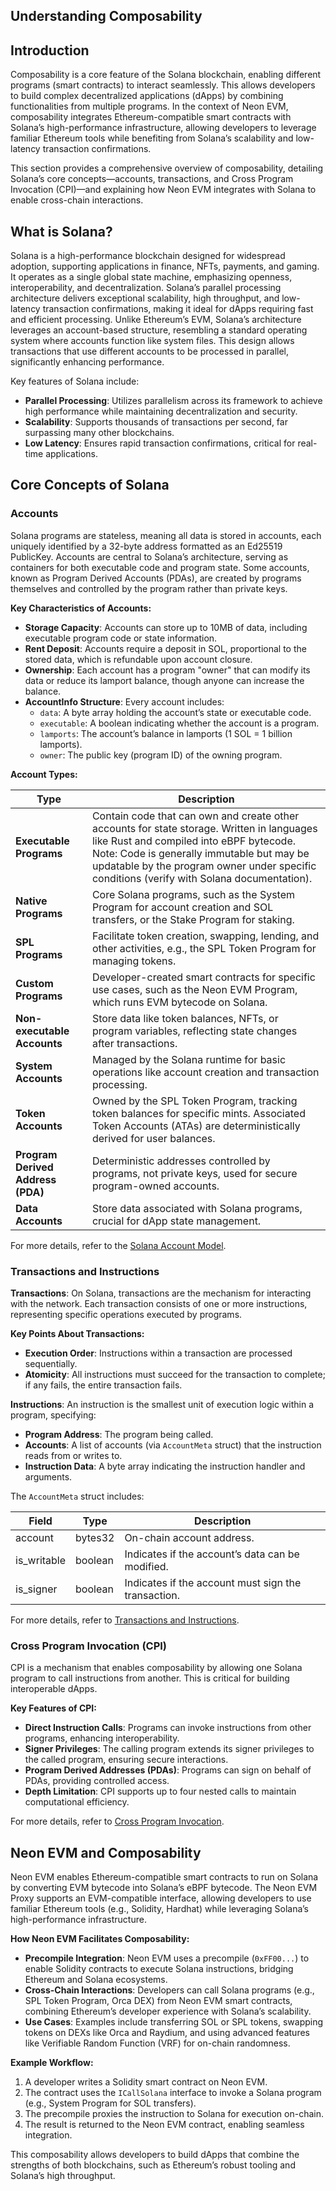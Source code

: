 ## **Understanding Composability**

## **Introduction**

Composability is a core feature of the Solana blockchain, enabling different programs (smart contracts) to interact seamlessly. This allows developers to build complex decentralized applications (dApps) by combining functionalities from multiple programs. In the context of Neon EVM, composability integrates Ethereum-compatible smart contracts with Solana’s high-performance infrastructure, allowing developers to leverage familiar Ethereum tools while benefiting from Solana’s scalability and low-latency transaction confirmations.

This section provides a comprehensive overview of composability, detailing Solana’s core concepts—accounts, transactions, and Cross Program Invocation (CPI)—and explaining how Neon EVM integrates with Solana to enable cross-chain interactions.

## **What is Solana?**

Solana is a high-performance blockchain designed for widespread adoption, supporting applications in finance, NFTs, payments, and gaming. It operates as a single global state machine, emphasizing openness, interoperability, and decentralization. Solana’s parallel processing architecture delivers exceptional scalability, high throughput, and low-latency transaction confirmations, making it ideal for dApps requiring fast and efficient processing. Unlike Ethereum’s EVM, Solana’s architecture leverages an account-based structure, resembling a standard operating system where accounts function like system files. This design allows transactions that use different accounts to be processed in parallel, significantly enhancing performance.

Key features of Solana include:

* **Parallel Processing**: Utilizes parallelism across its framework to achieve high performance while maintaining decentralization and security.  
* **Scalability**: Supports thousands of transactions per second, far surpassing many other blockchains.  
* **Low Latency**: Ensures rapid transaction confirmations, critical for real-time applications.


## **Core Concepts of Solana**

### **Accounts**

Solana programs are stateless, meaning all data is stored in accounts, each uniquely identified by a 32-byte address formatted as an Ed25519 PublicKey. Accounts are central to Solana’s architecture, serving as containers for both executable code and program state. Some accounts, known as Program Derived Accounts (PDAs), are created by programs themselves and controlled by the program rather than private keys.

**Key Characteristics of Accounts:**

* **Storage Capacity**: Accounts can store up to 10MB of data, including executable program code or state information.  
* **Rent Deposit**: Accounts require a deposit in SOL, proportional to the stored data, which is refundable upon account closure.  
* **Ownership**: Each account has a program "owner" that can modify its data or reduce its lamport balance, though anyone can increase the balance.  
* **AccountInfo Structure**: Every account includes:  
  * `data`: A byte array holding the account’s state or executable code.  
  * `executable`: A boolean indicating whether the account is a program.  
  * `lamports`: The account’s balance in lamports (1 SOL \= 1 billion lamports).  
  * `owner`: The public key (program ID) of the owning program.

**Account Types:**

| Type | Description |
| ----- | ----- |
| **Executable Programs** | Contain code that can own and create other accounts for state storage. Written in languages like Rust and compiled into eBPF bytecode. Note: Code is generally immutable but may be updatable by the program owner under specific conditions (verify with Solana documentation). |
| **Native Programs** | Core Solana programs, such as the System Program for account creation and SOL transfers, or the Stake Program for staking. |
| **SPL Programs** | Facilitate token creation, swapping, lending, and other activities, e.g., the SPL Token Program for managing tokens. |
| **Custom Programs** | Developer-created smart contracts for specific use cases, such as the Neon EVM Program, which runs EVM bytecode on Solana. |
| **Non-executable Accounts** | Store data like token balances, NFTs, or program variables, reflecting state changes after transactions. |
| **System Accounts** | Managed by the Solana runtime for basic operations like account creation and transaction processing. |
| **Token Accounts** | Owned by the SPL Token Program, tracking token balances for specific mints. Associated Token Accounts (ATAs) are deterministically derived for user balances. |
| **Program Derived Address (PDA)** | Deterministic addresses controlled by programs, not private keys, used for secure program-owned accounts. |
| **Data Accounts** | Store data associated with Solana programs, crucial for dApp state management. |

For more details, refer to the [Solana Account Model](https://docs.solana.com/developing/programming-model/accounts).

### **Transactions and Instructions**

**Transactions**: On Solana, transactions are the mechanism for interacting with the network. Each transaction consists of one or more instructions, representing specific operations executed by programs.

**Key Points About Transactions:**

* **Execution Order**: Instructions within a transaction are processed sequentially.  
* **Atomicity**: All instructions must succeed for the transaction to complete; if any fails, the entire transaction fails.

**Instructions**: An instruction is the smallest unit of execution logic within a program, specifying:

* **Program Address**: The program being called.  
* **Accounts**: A list of accounts (via `AccountMeta` struct) that the instruction reads from or writes to.  
* **Instruction Data**: A byte array indicating the instruction handler and arguments.

The `AccountMeta` struct includes:

| Field | Type | Description |
| ----- | ----- | ----- |
| account | bytes32 | On-chain account address. |
| is\_writable | boolean | Indicates if the account’s data can be modified. |
| is\_signer | boolean | Indicates if the account must sign the transaction. |

For more details, refer to [Transactions and Instructions](https://docs.solana.com/developing/programming-model/transactions).

### **Cross Program Invocation (CPI)**

CPI is a mechanism that enables composability by allowing one Solana program to call instructions from another. This is critical for building interoperable dApps.

**Key Features of CPI:**

* **Direct Instruction Calls**: Programs can invoke instructions from other programs, enhancing interoperability.  
* **Signer Privileges**: The calling program extends its signer privileges to the called program, ensuring secure interactions.  
* **Program Derived Addresses (PDAs)**: Programs can sign on behalf of PDAs, providing controlled access.  
* **Depth Limitation**: CPI supports up to four nested calls to maintain computational efficiency.

For more details, refer to [Cross Program Invocation](https://docs.solana.com/developing/programming-model/calling-between-programs).


## **Neon EVM and Composability**

Neon EVM enables Ethereum-compatible smart contracts to run on Solana by converting EVM bytecode into Solana’s eBPF bytecode. The Neon EVM Proxy supports an EVM-compatible interface, allowing developers to use familiar Ethereum tools (e.g., Solidity, Hardhat) while leveraging Solana’s high-performance infrastructure.

**How Neon EVM Facilitates Composability:**

* **Precompile Integration**: Neon EVM uses a precompile (`0xFF00...`) to enable Solidity contracts to execute Solana instructions, bridging Ethereum and Solana ecosystems.  
* **Cross-Chain Interactions**: Developers can call Solana programs (e.g., SPL Token Program, Orca DEX) from Neon EVM smart contracts, combining Ethereum’s developer experience with Solana’s scalability.  
* **Use Cases**: Examples include transferring SOL or SPL tokens, swapping tokens on DEXs like Orca and Raydium, and using advanced features like Verifiable Random Function (VRF) for on-chain randomness.

**Example Workflow:**

1. A developer writes a Solidity smart contract on Neon EVM.  
2. The contract uses the `ICallSolana` interface to invoke a Solana program (e.g., System Program for SOL transfers).  
3. The precompile proxies the instruction to Solana for execution on-chain.  
4. The result is returned to the Neon EVM contract, enabling seamless integration.

This composability allows developers to build dApps that combine the strengths of both blockchains, such as Ethereum’s robust tooling and Solana’s high throughput.

